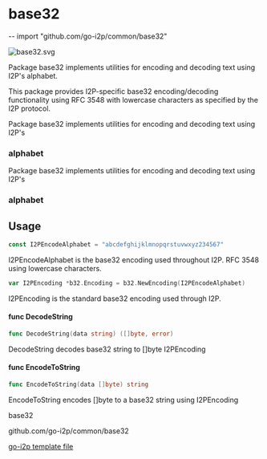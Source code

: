 # base32
--
    import "github.com/go-i2p/common/base32"

![base32.svg](base32.svg)

Package base32 implements utilities for encoding and decoding text using I2P's
alphabet.

This package provides I2P-specific base32 encoding/decoding functionality using
RFC 3548 with lowercase characters as specified by the I2P protocol.


Package base32 implements utilities for encoding and decoding text using I2P's
### alphabet

Package base32 implements utilities for encoding and decoding text using I2P's
### alphabet

## Usage

```go
const I2PEncodeAlphabet = "abcdefghijklmnopqrstuvwxyz234567"
```
I2PEncodeAlphabet is the base32 encoding used throughout I2P. RFC 3548 using
lowercase characters.

```go
var I2PEncoding *b32.Encoding = b32.NewEncoding(I2PEncodeAlphabet)
```
I2PEncoding is the standard base32 encoding used through I2P.

#### func  DecodeString

```go
func DecodeString(data string) ([]byte, error)
```
DecodeString decodes base32 string to []byte I2PEncoding

#### func  EncodeToString

```go
func EncodeToString(data []byte) string
```
EncodeToString encodes []byte to a base32 string using I2PEncoding



base32 

github.com/go-i2p/common/base32

[go-i2p template file](/template.md)
